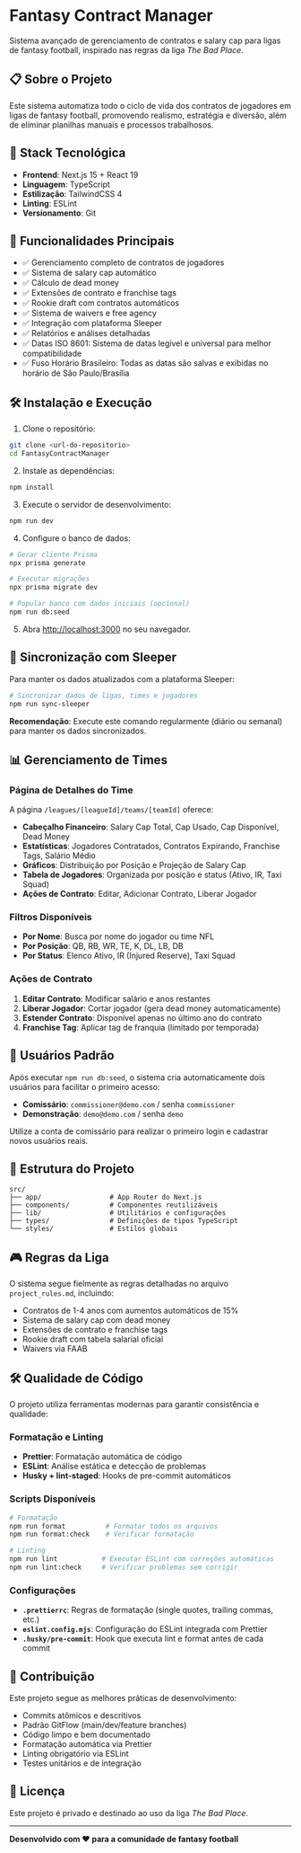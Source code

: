 # Fantasy Contract Manager

Sistema avançado de gerenciamento de contratos e salary cap para ligas de fantasy football, inspirado nas regras da liga _The Bad Place_.

## 📋 Sobre o Projeto

Este sistema automatiza todo o ciclo de vida dos contratos de jogadores em ligas de fantasy football, promovendo realismo, estratégia e diversão, além de eliminar planilhas manuais e processos trabalhosos.

## 🚀 Stack Tecnológica

- **Frontend**: Next.js 15 + React 19
- **Linguagem**: TypeScript
- **Estilização**: TailwindCSS 4
- **Linting**: ESLint
- **Versionamento**: Git

## 🎯 Funcionalidades Principais

- ✅ Gerenciamento completo de contratos de jogadores
- ✅ Sistema de salary cap automático
- ✅ Cálculo de dead money
- ✅ Extensões de contrato e franchise tags
- ✅ Rookie draft com contratos automáticos
- ✅ Sistema de waivers e free agency
- ✅ Integração com plataforma Sleeper
- ✅ Relatórios e análises detalhadas
- ✅ Datas ISO 8601: Sistema de datas legível e universal para melhor compatibilidade
- ✅ Fuso Horário Brasileiro: Todas as datas são salvas e exibidas no horário de São Paulo/Brasília

## 🛠️ Instalação e Execução

1. Clone o repositório:

```bash
git clone <url-do-repositorio>
cd FantasyContractManager
```

2. Instale as dependências:

```bash
npm install
```

3. Execute o servidor de desenvolvimento:

```bash
npm run dev
```

4. Configure o banco de dados:

```bash
# Gerar cliente Prisma
npx prisma generate

# Executar migrações
npx prisma migrate dev

# Popular banco com dados iniciais (opcional)
npm run db:seed
```

5. Abra [http://localhost:3000](http://localhost:3000) no seu navegador.

## 🔄 Sincronização com Sleeper

Para manter os dados atualizados com a plataforma Sleeper:

```bash
# Sincronizar dados de ligas, times e jogadores
npm run sync-sleeper
```

**Recomendação**: Execute este comando regularmente (diário ou semanal) para manter os dados sincronizados.

## 📊 Gerenciamento de Times

### Página de Detalhes do Time

A página `/leagues/[leagueId]/teams/[teamId]` oferece:

- **Cabeçalho Financeiro**: Salary Cap Total, Cap Usado, Cap Disponível, Dead Money
- **Estatísticas**: Jogadores Contratados, Contratos Expirando, Franchise Tags, Salário Médio
- **Gráficos**: Distribuição por Posição e Projeção de Salary Cap
- **Tabela de Jogadores**: Organizada por posição e status (Ativo, IR, Taxi Squad)
- **Ações de Contrato**: Editar, Adicionar Contrato, Liberar Jogador

### Filtros Disponíveis

- **Por Nome**: Busca por nome do jogador ou time NFL
- **Por Posição**: QB, RB, WR, TE, K, DL, LB, DB
- **Por Status**: Elenco Ativo, IR (Injured Reserve), Taxi Squad

### Ações de Contrato

1. **Editar Contrato**: Modificar salário e anos restantes
2. **Liberar Jogador**: Cortar jogador (gera dead money automaticamente)
3. **Estender Contrato**: Disponível apenas no último ano do contrato
4. **Franchise Tag**: Aplicar tag de franquia (limitado por temporada)

## 👥 Usuários Padrão

Após executar `npm run db:seed`, o sistema cria automaticamente dois usuários
para facilitar o primeiro acesso:

- **Comissário**: `commissioner@demo.com` / senha `commissioner`
- **Demonstração**: `demo@demo.com` / senha `demo`

Utilize a conta de comissário para realizar o primeiro login e cadastrar
novos usuários reais.

## 📁 Estrutura do Projeto

```
src/
├── app/                 # App Router do Next.js
├── components/          # Componentes reutilizáveis
├── lib/                 # Utilitários e configurações
├── types/               # Definições de tipos TypeScript
└── styles/              # Estilos globais
```

## 🎮 Regras da Liga

O sistema segue fielmente as regras detalhadas no arquivo `project_rules.md`, incluindo:

- Contratos de 1-4 anos com aumentos automáticos de 15%
- Sistema de salary cap com dead money
- Extensões de contrato e franchise tags
- Rookie draft com tabela salarial oficial
- Waivers via FAAB

## 🛠️ Qualidade de Código

O projeto utiliza ferramentas modernas para garantir consistência e qualidade:

### **Formatação e Linting**

- **Prettier**: Formatação automática de código
- **ESLint**: Análise estática e detecção de problemas
- **Husky + lint-staged**: Hooks de pre-commit automáticos

### **Scripts Disponíveis**

```bash
# Formatação
npm run format          # Formatar todos os arquivos
npm run format:check    # Verificar formatação

# Linting
npm run lint           # Executar ESLint com correções automáticas
npm run lint:check     # Verificar problemas sem corrigir
```

### **Configurações**

- **`.prettierrc`**: Regras de formatação (single quotes, trailing commas, etc.)
- **`eslint.config.mjs`**: Configuração do ESLint integrada com Prettier
- **`.husky/pre-commit`**: Hook que executa lint e format antes de cada commit

## 🤝 Contribuição

Este projeto segue as melhores práticas de desenvolvimento:

- Commits atômicos e descritivos
- Padrão GitFlow (main/dev/feature branches)
- Código limpo e bem documentado
- Formatação automática via Prettier
- Linting obrigatório via ESLint
- Testes unitários e de integração

## 📄 Licença

Este projeto é privado e destinado ao uso da liga _The Bad Place_.

---

**Desenvolvido com ❤️ para a comunidade de fantasy football**
